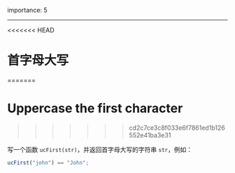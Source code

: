 importance: 5

---

<<<<<<< HEAD
# 首字母大写
=======
# Uppercase the first character
>>>>>>> cd2c7ce3c8f033e6f7861ed1b126552e41ba3e31

写一个函数 `ucFirst(str)`，并返回首字母大写的字符串 `str`，例如：

```js
ucFirst("john") == "John";
```

